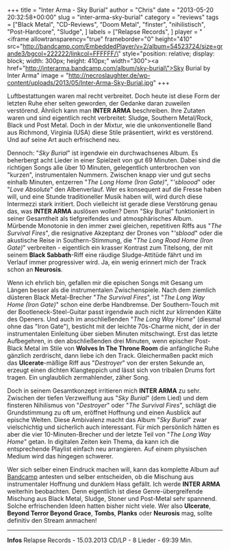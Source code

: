 +++
title = "Inter Arma - Sky Burial"
author = "Chris"
date = "2013-05-20 20:32:58+00:00"
slug = "inter-arma-sky-burial"
category = "reviews"
tags = ["Black Metal", "CD-Reviews", "Doom Metal", "finster", "nihilistisch", "Post-Hardcore", "Sludge", ]
labels = ["Relapse Records", ]
player = "<iframe allowtransparency=\"true\" frameborder=\"0\" height=\"410\" src=\"http://bandcamp.com/EmbeddedPlayer/v=2/album=54523724/size=grande3/bgcol=222222/linkcol=FFFFFF/\" style=\"position: relative; display: block; width: 300px; height: 410px;\" width=\"300\"><a href=\"http://interarma.bandcamp.com/album/sky-burial\">Sky Burial by Inter Arma</a></iframe>"
image = "http://necroslaughter.de/wp-content/uploads/2013/05/Inter-Arma-Sky-Burial.jpg"
+++

Luftbestattungen waren mal recht verbreitet. Doch heute ist diese Form der letzten Ruhe eher selten geworden, der Gedanke daran zuweilen verstörend. Ähnlich kann man **INTER ARMA** beschreiben. Ihre Zutaten waren und sind eigentlich recht verbreitet: Sludge, Southern Metal/Rock, Black und Post Metal. Doch in der Mixtur, wie die unkonventionelle Band aus Richmond, Virginia (USA) diese Stile präsentiert, wirkt es verstörend. Und auf seine Art auch erfrischend neu.

Dennoch: "_Sky Burial_" ist irgendwie ein durchwachsenes Album. Es beherbergt acht Lieder in einer Spielzeit von gut 69 Minuten. Dabei sind die richtigen Songs alle über 10 Minuten, gelegentlich unterbrochen von "kurzen", instrumentalen Nummern. Zwischen knapp vier und gut sechs einhalb Minuten, entzerren "_The Long Home (Iron Gate)_", "_'sbloood_" oder "_Love Absolute_" den Albenverlauf. Wer es konsequent auf die Fresse haben will, und eine Stunde traditioneller Musik haben will, wird durch diese Intermezzi stark irritiert.
Doch vielleicht ist gerade diese Verstörung genau das, was **INTER ARMA** auslösen wollen? Denn "Sky Burial" funktioniert in seiner Gesamtheit als tiefgreifendes und atmosphärisches Album. Mürbende Monotonie in den immer zwei gleichen, repetitiven Riffs aus "_The Survival Fires_", die resignative Akzeptanz der Drones von "_'sblood_" oder die akustische Reise in Southern-Stimmung, die "_The Long Road Home (Iron Gate)_" verbreiten - eigentlich ein krasser Kontrast zum Titelsong, der mit seinem **Black Sabbath**-Riff eine räudige Sludge-Attitüde fährt und im Verlauf immer progressiver wird. Ja, ein wenig erinnert mich der Track schon an **Neurosis**.

Wenn ich ehrlich bin, gefallen mir die epischen Songs mit Gesang um Längen besser als die instrumentalen Zwischenspiele. Nach dem ziemlich düsteren Black Metal-Brecher "_The Survival Fires_", ist "_The Long Way Home (Iron Gate)_" schon eine derbe Handbremse. Der Southern-Touch mit der Bootleneck-Steel-Guitar passt irgendwie auch nicht zur klirrenden Kälte des Openers. Und auch im anschließenden "_The Long Way Home_" (diesmal ohne das "Iron Gate"), besticht mit der leichte 70s-Charme nicht, der  in der instrumentalen Einleitung über sieben Minuten mitschwingt. Erst das letzte Aufbegehren, in den abschließenden drei Minuten, wenn epischer Post-Black Metal im Stile von **Wolves In The Throne Room** die anfängliche Ruhe gänzlich zerdrischt, dann liebe ich den Track.
Gleichermaßen packt mich das **Ulcerate**-mäßige Riff aus "_Destroyer_" von der ersten Sekunde an, erzeugt einen dichten Klangteppich und lässt sich von tribalen Drums fort tragen. Ein unglaublich zermahlender, zäher Song.

Doch in seinem Gesamtkonzept irritieren mich **INTER ARMA** zu sehr. Zwischen der tiefen Verzweiflung aus "_Sky Burial_" (dem Lied) und dem finsteren Nihilismus von "_Destroyer_" oder "_The Survival Fires_", schlägt die Grundstimmung zu oft um, eröffnet Hoffnung und einen Ausblick auf epische Weiten. Diese Ambivalenz macht das Album "_Sky Burial_" zwar vielschichtig und sicherlich auch interessant. Für mich persönlich hätten es aber die vier 10-Minuten-Brecher und der letzte Teil von "_The Long Way Home_" getan. In digitalen Zeiten kein Thema, da kann ich die entsprechende Playlist einfach neu arrangieren. Auf einem physischen Medium wird das hingegen schwerer.

Wer sich selber einen Eindruck machen will, kann das komplette Album auf <a href="http://interarma.bandcamp.com/">Bandcamp</a> antesten und selber entscheiden, ob die Mischung aus instrumentaler Hoffnung und dunklem Hass gefällt. Ich werde **INTER ARMA** weiterhin beobachten. Denn eigentlich ist diese Genre-übergreifende Mischung aus Black Metal, Sludge, Stoner und Post-Metal sehr spannend. Solche erfrischenden Ideen hatten bisher nicht viele. Wer also **Ulcerate**, **Beyond Terror Beyond Grace**, **Tombs**, **Planks** oder **Neurosis** mag, sollte definitiv den Stream anmachen!





---
**Infos**
Relapse Records - 15.03.2013
CD/LP - 8 Lieder - 69:39 Min.
